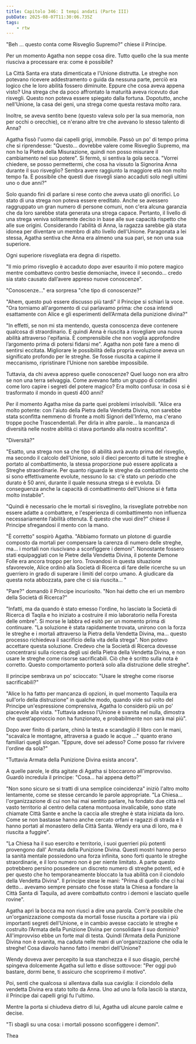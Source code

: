 ```yaml
---
title: Capitolo 346: I tempi andati (Parte III)
pubDate: 2025-08-07T11:30:06.735Z
tags:
    - rtw
---
```











"Beh ... questo conta come Risveglio Supremo?" chiese il Principe.


Per un momento Agatha non seppe cosa dire. Tutto quello che la sua mente riusciva a processare era: come è possibile?


La Città Santa era stata dimenticata e l'Unione distrutta. Le streghe non potevano ricevere addestramento o guida da nessuna parte, perciò era logico che le loro abilità fossero diminuite. Eppure che cosa aveva appena visto? Una strega che da poco affrontato la maturità aveva ricevuto due risvegli. Questo non poteva essere spiegato dalla fortuna. Dopotutto, anche nell'Unione, la casa dei geni, una strega come questa restava molto rara.


Inoltre, se aveva sentito bene (questo valeva solo per la sua memoria, non per occhi o orecchie), ce n'erano altre tre che avevano lo stesso talento di Anna?


Agatha fissò l'uomo dai capelli grigi, immobile. Passò un po' di tempo prima che si riprendesse: "Questo... dovrebbe valere come Risveglio Supremo, ma non ho la Pietra della Misurazione, quindi non posso misurare il cambiamento nel suo potere". Si fermò, si sentiva la gola secca. "Vorrei chiedere, se posso permettermi, che cosa ha vissuto la Signorina Anna durante il suo risveglio? Sembra avere raggiunto la maggiore età non molto tempo fa. È possibile che questi due risvegli siano accaduti solo negli ultimi uno o due anni?"


Solo quando finì di parlare si rese conto che aveva usato gli onorifici. Lo stato di una strega non poteva essere ereditato. Anche se avessero raggruppato un gran numero di persone comuni, non c'era alcuna garanzia che da loro sarebbe stata generata una strega capace. Pertanto, il livello di una strega veniva solitamente deciso in base alle sue capacità rispetto che alle sue origini. Considerando l'abilità di Anna, la ragazza sarebbe già stata idonea per diventare un membro di alto livello dell'Unione. Paragonata a lei stessa, Agatha sentiva che Anna era almeno una sua pari, se non una sua superiore.


Ogni superiore risvegliata era degna di rispetto.


"Il mio primo risveglio è accaduto dopo aver esaurito il mio potere magico mentre combattevo contro bestie demoniache, invece il secondo… credo sia stato causato dall’avere appreso nuove conoscenze".


"Conoscenze..." era sorpresa "che tipo di conoscenze?"


"Ahem, questo può essere discusso più tardi" il Principe si schiarì la voce. "Ora torniamo all'argomento di cui parlavamo prima: che cosa intendi esattamente con Alice e gli esperimenti dell’Armata della punizione divina?"


"In effetti, se non mi sta mentendo, questa conoscenza deve contenere qualcosa di straordinario. E quindi Anna è riuscita a risvegliare una nuova abilità attraverso l'epifania. È comprensibile che non voglia approfondire l’argomento prima di potersi fidarsi me". Agatha non poté fare a meno di sentirsi eccitata. Migliorare le possibilità della propria evoluzione aveva un significato profondo per le streghe. Se fosse riuscita a capirne il meccanismo, ripristinare l'Unione non sarebbe impossibile.


Tuttavia, da chi aveva appreso quelle conoscenze? Quel luogo non era altro se non una terra selvaggia. Come avevano fatto un gruppo di contadini come loro capire i segreti del potere magico? Era molto confusa: in cosa si è trasformato il mondo in questi 400 anni?


Per il momento Agatha mise da parte quei problemi irrisolvibili. "Alice era molto potente: con l'aiuto della Pietra della Vendetta Divina, non sarebbe stata sconfitta nemmeno di fronte a molti Signori dell'Inferno, ma c'erano troppe poche Trascendentali. Per dirla in altre parole... la mancanza di diversità nelle nostre abilità ci stava portando alla nostra sconfitta".


"Diversità?"


"Esatto, una strega non sa che tipo di abilità avrà avuto prima del risveglio, ma secondo il calcolo dell'Unione, solo il dieci percento di tutte le streghe è portato al combattimento, la stessa proporzione può essere applicata a Streghe straordinarie. Per quanto riguarda le streghe da combattimento che si sono effettivamente evolute, nessuno lo sa: c'è stato un periodo che durato è 50 anni, durante il quale nessuna strega si è evoluta. Di conseguenza anche la capacità di combattimento dell'Unione si è fatta molto instabile".


"Quindi è necessario che le mortali si risveglino, la risvegliate potrebbe non essere adatte a combattere, e l'esperienza di combattimento non influenza necessariamente l’abilità ottenuta. È questo che vuoi dire?" chiese il Principe sfregandosi il mento con la mano.


"È corretto" sospirò Agatha. "Abbiamo formato un plotone di guardie composto da mortali per compensare la carenza di numero delle streghe, ma... i mortali non riuscivano a sconfiggere i demoni". Nonostante fossero stati equipaggiati con le Pietre della Vendetta Divina, il potente Demone Folle era ancora troppo per loro. Trovandosi in questa situazione sfavorevole, Alice ordinò alla Società di Ricerca di fare delle ricerche su un guerriero in grado di superare i limiti del corpo umano. A giudicare da questa nota abbozzata, pare che ci sia riuscita... "


"Pare?" domandò il Principe incuriosito. "Non hai detto che eri un membro della Società di Ricerca?"


"Infatti, ma da quando è stato emesso l'ordine, ho lasciato la Società di Ricerca di Taqila e ho iniziato a costruire il mio laboratorio nella Foresta delle ombre". Si morse le labbra ed esitò per un momento prima di continuare. "La soluzione è stata rapidamente trovata, unirono con la forza le streghe e i mortali attraverso la Pietra della Vendetta Divina, ma... questo processo richiedeva il sacrificio della vita della strega". Non potevo accettare questa soluzione. Credevo che la Società di Ricerca dovesse concentrarsi sulla ricerca degli usi della Pietra della Vendetta Divina, e non usare le streghe come risorse sacrificabili. Ciò che è scritto sulla nota è corretto. Questo comportamento porterà solo alla distruzione delle streghe".


Il principe sembrava un po' scioccato: "Usare le streghe come risorse sacrificabili?"


"Alice lo ha fatto per mancanza di opzioni, in quel momento Taquila era sull'orlo della distruzione" in qualche modo, quando vide sul volto del Principe un'espressione comprensiva, Agatha lo considerò più un po' piacevole alla vista. "Tuttavia adesso l'Unione è svanita nel nulla, dimostra che quest’approccio non ha funzionato, e probabilmente non sarà mai più".


Dopo aver finito di parlare, chinò la testa e scandagliò il libro con le mani, "scavalca le montagne, attraversa a guado le acque ..." quanto erano familiari quegli slogan. "Eppure, dove sei adesso? Come posso far rivivere l'ordine da sola?"


"Tuttavia Armata della Punizione Divina esista ancora".


A quelle parole, le dita agitate di Agatha si bloccarono all'improvviso. Guardò incredula il principe: "Cosa... hai appena detto?"


"Non sono sicuro se si tratti di una semplice coincidenza" iniziò l'altro molto lentamente, come se stesse cercando le parole appropriate. "La Chiesa... l'organizzazione di cui non hai mai sentito parlare, ha fondato due città nel vasto territorio al centro della catena montuosa invalicabile, sono state chiamate Città Sante e anche la caccia alle streghe è stata iniziata da loro. Come se non bastasse hanno anche cercato orfani e ragazzi di strada e li hanno portati al monastero della Città Santa. Wendy era una di loro, ma è riuscita a fuggire".


"La Chiesa ha il suo esercito e territorio, i suoi guerrieri più potenti provengono dall' Armata della Punizione Divina. Questi mostri hanno perso la sanità mentale possiedono una forza infinita, sono forti quanto le streghe straordinarie, e il loro numero non è per niente limitato. A parte questo potrebbero persino possedere un discreto numero di streghe potenti, ed è per questo che ho temporaneamente bloccato la tua abilità con il ciondolo della Vendetta Divina". Il principe stese le mani: "Prima di quello che ci hai detto... avevamo sempre pensato che fosse stata la Chiesa a fondare la Città Santa di Taquila, ad avere combattuto contro i demoni e lasciato quelle rovine".


Agatha aprì la bocca ma non riuscì a dire una parola. Com'è possibile che un'organizzazione composta da mortali fosse riuscita a portare via i più importanti segreti dell'Unione, e in cambio avesse cacciato le streghe e costruito l’Armata della Punizione Divina per consolidare il suo dominio? All'improvviso ebbe un forte mal di testa. Quindi l’Armata della Punizione Divina non è svanita, ma caduta nelle mani di un'organizzazione che odia le streghe! Cosa diavolo hanno fatto i membri dell'Unione?


Wendy doveva aver percepito la sua stanchezza e il suo disagio, perché spingeva dolcemente Agatha sul letto e disse sottovoce: "Per oggi può bastare, dormi bene, ti assicuro che scopriremo il motivo".


Poi, sentì che qualcosa si allentava dalla sua caviglia: il ciondolo della vendetta Divina era stato tolto da Anna. Uno ad uno la folla lasciò la stanza, il Principe dai capelli grigi fu l'ultimo.


Mentre la porta si chiudeva dietro di lui, Agatha udì alcune parole calme e decise.


"Ti sbagli su una cosa: i mortali possono sconfiggere i demoni".


Thea
                                


                                



